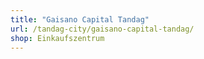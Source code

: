 ```yaml
---
title: "Gaisano Capital Tandag"
url: /tandag-city/gaisano-capital-tandag/
shop: Einkaufszentrum
---
```

